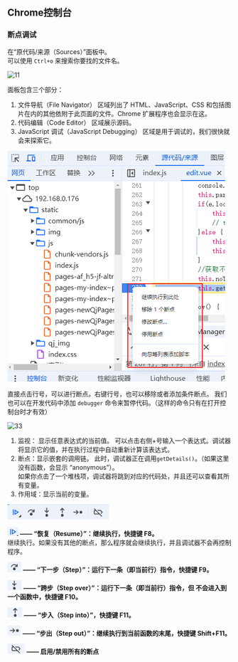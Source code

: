 

## Chrome控制台

### 断点调试

在“原代码/来源（Sources）”面板中。  
可以使用 `Ctrl+o` 来搜索你要找的文件名。  

![11](https://s1.imagehub.cc/images/2024/11/03/aaa3d159d97c138f3986248375c01610.png)

面板包含三个部分：  

1. 文件导航（File Navigator） 区域列出了 HTML、JavaScript、CSS 和包括图片在内的其他依附于此页面的文件。Chrome 扩展程序也会显示在这。
2. 代码编辑（Code Editor） 区域展示源码。
3. JavaScript 调试（JavaScript Debugging） 区域是用于调试的，我们很快就会来探索它。

![img](./img/Chrome/22.png)

直接点击行号，可以进行断点。右键行号，也可以移除或者添加条件断点。
我们也可以在开发代码中添加 `debugger` 命令来暂停代码。（这样的命令只有在打开控制台时才有效）


![33](https://s1.imagehub.cc/images/2024/11/03/2baf2243ed2399a83695bd3c0aeffe44.png)

1. 监视： 显示任意表达式的当前值。
    可以点击右侧+号输入一个表达式。调试器将显示它的值，并在执行过程中自动重新计算该表达式。
2. 断点：显示嵌套的调用链。
    此时，调试器正在调用`getDetails()`。（如果这里没有函数，会显示 “anonymous”）。  
    如果你点击了一个堆栈项，调试器将跳到对应的代码处，并且还可以查看其所有变量。
3. 作用域：显示当前的变量。

![img](./img/Chrome/44.png)



 ![img](./img/Chrome/1icon.png) **—— “恢复（Resume）”：继续执行，快捷键 F8。**  
 继续执行。如果没有其他的断点，那么程序就会继续执行，并且调试器不会再控制程序。

 ![img](./img/Chrome/2icon.png) **—— “下一步（Step）”：运行下一条（即当前行）指令，快捷键 F9。**

 ![img](./img/Chrome/3icon.png) **—— “跨步（Step over）”：运行下一条（即当前行）指令，但 不会进入到一个函数中，快捷键 F10。**

 ![img](./img/Chrome/4icon.png) **—— “步入（Step into）”，快捷键 F11。**

 ![img](./img/Chrome/5icon.png) **—— “步出（Step out）”：继续执行到当前函数的末尾，快捷键 Shift+F11。**

 ![img](./img/Chrome/6icon.png) **—— 启用/禁用所有的断点**
